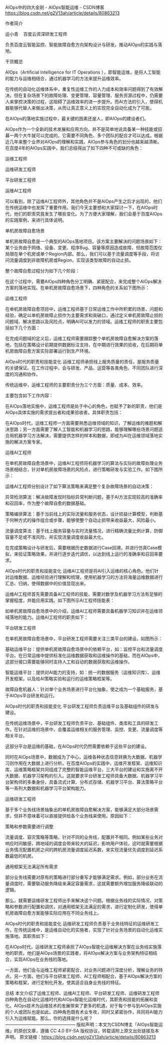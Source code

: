 AIOps中的四大金刚 - AIOps智能运维 - CSDN博客 https://blog.csdn.net/g2V13ah/article/details/80863213

作者简介

运小青    百度云资深研发工程师



负责百度云智能监控、智能故障自愈方向架构设计与研发，推动AIOps的实践与落地。





干货概览

AIOps（Artificial Intelligence for IT Operations ），即智能运维，是将人工智能的能力与运维相结合，通过机器学习的方法来提升运维效率。

在传统的自动化运维体系中，重复性运维工作的人力成本和效率问题得到了有效解决。但在复杂场景下的故障处理、变更管理、容量管理、服务资源过程中，仍需要人来掌控决策的过程，这阻碍了运维效率的进一步提升。而AI方法的引入，使得机器能够代替人来做出决策，从而让真正意义上的实现完全自动化成为了可能。

在AIOps的落地实施过程中，最关键的因素还是人，即AIOps的建设者们。

AIOps作为一个全新的技术发展和应用方向，并不是简单地说具备某一种技能或招募一两个大牛就可以完成的，它需要不同角色、多个团队的配合才可以达成。根据近几年来整个业界对AIOps的理解和实践，AIOps参与角色的划分也越来越清晰。在百度4年的AIOps实践中，我们总结得出了如下四种不可或缺的角色：

运维工程师

运维研发工程师

平台研发工程师

运维AI工程师

可以看到，除了运维AI工程师外，其他角色并不是AIOps产生之后才出现的，他们在传统运维中也发挥了重要作用。我们今天主要想和大家探讨一下，在AIOps时代，他们的职责究竟发生了哪些变化。为了方便大家理解，我们会基于百度AIOps的实践案例，来进行具体说明。

单机房故障自愈场景

单机房故障自愈是一个典型的AIOps落地项目。该方案主要解决的问题场景如下：某个业务由于网络、设备、变更、程序Bug、容量等原因造成故障，但故障范围仅局限在单个机房或单个Region内部。那么，我们可以基于流量调度等手段，将访问流量调度到非故障机房或Region，实现该类型故障的自动止损。

整个故障自愈过程分为如下几个阶段：



在这个过程中，需要AIOps四种角色分工明确、紧密配合，来完成整个AIOps解决方案的落地实现。在单机房故障自愈场景下，四种角色的关系如下图所示：



运维工程师

在单机房故障自愈项目中，运维工程师基于日常运维工作中所积累的场景、问题和经验，确定以单机房故障止损作为主要需求和突破口，通过定义单机房故障止损的问题域、解决思路以及风险点，明确AI可以发力的领域。运维工程师的职责主要包括如下几个方面：



在完成问题域的定义后，运维工程师需要跟踪整个单机房故障自愈解决方案的落地，包括在策略设计前期提供数据标注支持，在中期进行效果的验收，在后期将单机房故障自愈方案实际部署运行到生产环境。

AIOps时代的职责和技能变化
运维工程师承担线上服务质量的责任，是服务质量的关键保证。在工作过程中，会与研发、产品、运营等各类角色、不同团队进行深度的沟通和协作。

传统运维中，运维工程师的主要职责分为三个方面：质量、成本、效率。



主要包含如下工作内容：



在AIOps落地实施中，运维工程师是处于中心的角色，也赋予了新的职责，他们是AIOps具体实施的需求提出者和成果验收者。具体职责包括：



在AIOps时代，运维工程师一方面需要熟悉运维领域的知识，了解运维的难题和解决思路；另一方面需要了解人工智能和机器学习的思路，能够理解哪些场景问题适合用机器学习方法解决，需要提供怎样的样本和数据，即成为AI在运维领域落地实施的解决方案专家。

运维AI工程师

在单机房故障自愈场景中，运维AI工程师将机器学习的算法与实际的故障处理业务场景相结合，针对单机房故障场景的风险点，进行策略研发与实验工作。如下图所示：



运维AI工程师分别设计了如下算法策略来满足整个复杂故障场景的自动决策：

异常检测算法：解决故障发现时指标异常判断问题，基于AI方法实现较高的准确率和召回率，作为整个故障自愈的数据基础。

策略编排算法：基于当前线上的实际流量和服务状态，设计损益计算模型，判断基于何种方式的操作组合或步骤，能够使整个自动止损带来收益最大，风险最小。

流量调度算法：基于线上服务容量与实时流量情况，进行精确流量比例计算，防御容量不足或不准风险，并实现流量调度收益最大化。

在完成策略设计与研发后，需要根据历史数据进行Case回溯，并进行仿真Case模拟，来验证策略效果，并进行逐步迭代调优，以达到线上运行的准确率和召回率要求。

AIOps时代的职责和技能变化
运维AI工程师是将AI引入运维的核心角色。他们针对运维数据、运维经验进行理解和梳理，使用机器学习的方法将海量运维数据进行汇总、归纳，使得数据中的价值显现出来。

运维AI工程师首先需要具备AI工程师的技能，需要对数学及机器学习方法有足够的掌握程度，并能应用实践。如下图所示AI工程师技能表：



如单机房故障自愈场景中的介绍，运维AI工程师需要具备机器学习知识并在运维领域落地的能力。运维AI工程师的职责如下：



平台研发工程师

在单机房故障自愈场景中，平台研发工程师需要关注三类平台的建设。如图所示：



基础运维平台：提供单机房故障自愈场景中的依赖平台，如：监控平台和流量调度平台。在日常运维中提供标准化运维数据获取和运维操作的基础，而在AIOps中，这部分接口需要能够同时支持人工和自动的数据获取和运维操作。

智能运维平台：提供对AI能力的支持，如：统一的数据服务（运维知识库）、运维开发框架，以及给AI策略实验和运行的运维策略框架等。

故障自愈机器人：针对单个业务场景进行平台化抽象，使之成为一个基础服务，基于AIOps平台研发和运行。

AIOps时代的职责和技能变化
平台研发工程师负责运维平台及基础组件的研发与建设。

在传统运维场景中，平台研发工程师负责平台、基础组件、类库和工具的研发工作。在针对运维的场景中，会覆盖运维相关的服务管理、监控、变更、流量调度等相关平台。



这部分平台是运维的基础，在AIOps时代仍然需要依赖于这些平台的建设。

同时在AIOps场景中，数据成为了中心，运维各种状态信息转换为大数据，机器学习则作用在大数据上进行分析。在百度AIOps的实践中，运维开发框架、运维知识库、运维策略框架共同组成了完整的智能运维平台，三大平台的建设和实施离不开大数据、机器学习架构的引入。这就要求平台研发工程师具备大数据、机器学习平台架构师的多重身份，具备流式计算、分布式存储、机器学习平台、算法策略平台等一系列大数据和机器学习平台架构能力。



运维研发工程师

基于多个业务线场景抽象出的单机房故障自愈解决方案，能够满足大部分场景需求，但并不意味着可以直接提供给各个业务线来使用。原因如下：

策略和参数需要进行调整

流量调度、容灾策略等策略，针对不同的业务线，配置并不相同。例如某些业务对响应时间敏感，跨地域的调度会带来较大的延迟，影响用户体验，这时就需要根据业务情况配置机房之间的跨机房流量调度延迟系数，来实现流量优先调度到延迟系数最低的机房。

通用框架无法满足所有需求

部分业务线需要对原有的策略进行部分重写才能够满足需求。例如，部分业务在流量调度时，需要联动服务降级来满足容量需求，这就需要额外增加服务降级联动的逻辑。

那么，就需要运维研发工程师出手来解决这个问题。根据业务线的实际情况，对策略和参数进行配置和调优，对通用框架无法满足的需求，进行定制化研发，使得单机房故障自愈方案能够实际应用在不同业务线上。

AIOps时代的职责和技能变化
运维研发工程师负责基于业务线特征的运维研发工作，在传统运维中，是运维自动化的实施者，实现了针对业务场景的自动化运维实施落地。其职责如下：



在AIOps时代，运维研发工程师承担了AIOps智能化运维解决方案在业务线实施落地的职责。他们是AIOps场景的实践者，将AIOps解决方案与业务架构特征相结合，实现AIOps在业务线的落地。



一方面，他们会与运维工程师紧密配合，对业务问题进行深度分析，理解业务的特点。另一方面，他们与平台研发工程师、AI工程师相配合，基于AIOps解决方案的策略和框架，进行定制化开发，使其适合自身业务线的特征。

总结
本文介绍了运维工程师、运维AI工程师、平台研发工程师、运维研发工程师四种角色在自动化运维时代和AIOps智能化运维时代，其职责和技能的拓展和变化。AIOps技术为运维技术的发展带来了更多的机遇，对于每个参与到AIOps实施的个人或团队也是如此。四种角色既有术业专攻，同时又紧密协作，共同将AI能力引入为运维赋能。那么，你的选择是什么呢？
————————————————
版权声明：本文为CSDN博主「AIOps智能运维」的原创文章，遵循 CC 4.0 BY-SA 版权协议，转载请附上原文出处链接及本声明。
原文链接：https://blog.csdn.net/g2V13ah/article/details/80863213